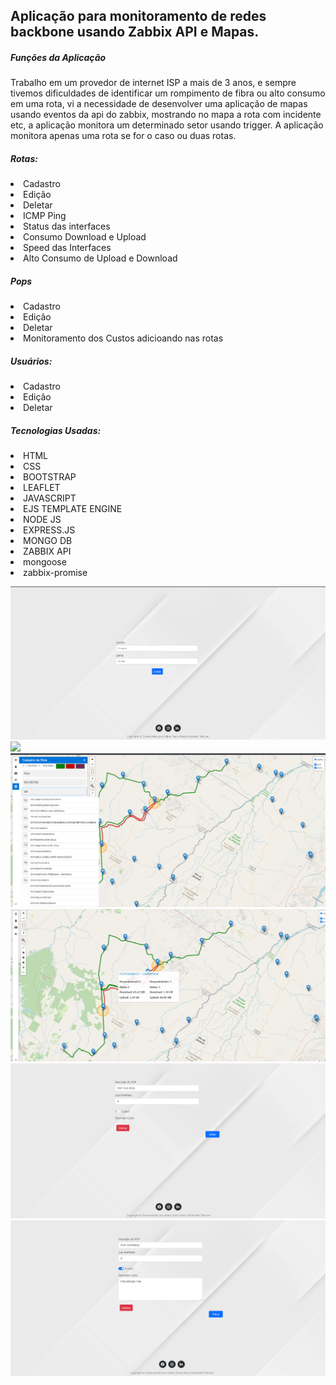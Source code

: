 <h2>Aplicação para monitoramento de redes backbone usando Zabbix API e Mapas.</h2>

<h5>Funções da Aplicação</h5>
<p>Trabalho em um provedor de internet ISP a mais de 3 anos, e sempre tivemos dificuldades de identificar um rompimento de fibra ou alto consumo em uma rota, vi a necessidade de desenvolver uma aplicação de mapas usando eventos da api do zabbix, mostrando no mapa a rota com incidente etc, a aplicação monitora um determinado setor usando trigger. A aplicação monitora apenas uma rota se for o caso ou duas rotas.</p>
  <h5>Rotas:</h5>
     <li>Cadastro</li>
    <li> Edição</li>
     <li>Deletar</li>
     <li>ICMP Ping</li>
     <li>Status das interfaces</li>
     <li>Consumo Download e Upload</li>
     <li>Speed das Interfaces</li></li>
     <li>Alto Consumo de Upload e Download</li>
    
    

  <h5>Pops</h5>
    <li> Cadastro</li>
    <li> Edição</li>
    <li> Deletar</li>
    <li> Monitoramento dos Custos adicioando nas rotas</li>

  <h5>Usuários:</h5>
    <li> Cadastro</li>
    <li> Edição</li>
    <li> Deletar</li>


<h5>Tecnologias Usadas:</h5>

<li> HTML</li>
<li> CSS</li>
<li> BOOTSTRAP</li>
<li> LEAFLET</li>
<li> JAVASCRIPT</li>
<li> EJS TEMPLATE ENGINE </li>
<li> NODE JS</li>
<li> EXPRESS.JS</li>
<li> MONGO DB</li>
<li> ZABBIX API
<li> mongoose</li>
<li> zabbix-promise</li>

<img src="https://github.com/uelton22/mapbix-monitoramento-fibra-mapa-zabbixapi-leaflet-mongodb/raw/main/mapbix1.png"></img>
<img src="https://github.com/uelton22/mapbix-monitoramento-fibra-mapa-zabbixapi-leaflet-mongodb/raw/main/mapbix2.png"></img>
<img src="https://github.com/uelton22/mapbix-monitoramento-fibra-mapa-zabbixapi-leaflet-mongodb/raw/main/mapbix3.png"></img>
<img src="https://github.com/uelton22/mapbix-monitoramento-fibra-mapa-zabbixapi-leaflet-mongodb/raw/main/mapbix4.png"></img>
<img src="https://github.com/uelton22/mapbix-monitoramento-fibra-mapa-zabbixapi-leaflet-mongodb/raw/main/mapbix5.png"></img>
<img src="https://github.com/uelton22/mapbix-monitoramento-fibra-mapa-zabbixapi-leaflet-mongodb/raw/main/mapbix6.png"></img>
